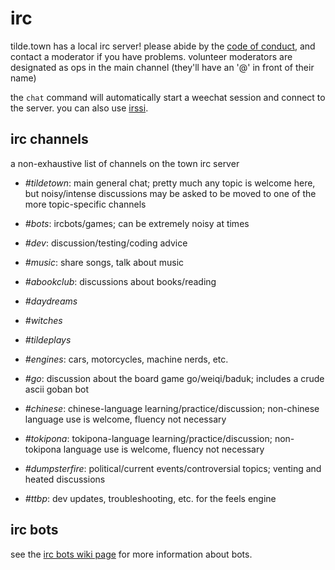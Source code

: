 irc
===

tilde.town has a local irc server! please abide by the
[code of conduct](https://tilde.town/wiki/conduct.html), and contact a
moderator if you have problems. volunteer moderators are designated as ops in
the main channel (they'll have an '@' in front of their name)

the `chat` command will automatically start a weechat session and connect to
the server. you can also use
[irssi](irssi.html).

## irc channels

a non-exhaustive list of channels on the town irc server

* *#tildetown*: main general chat; pretty much any topic is welcome here, but
  noisy/intense discussions may be asked to be moved to one of the more
  topic-specific channels

* *#bots*: ircbots/games; can be extremely noisy at times
* *#dev*: discussion/testing/coding advice
* *#music*: share songs, talk about music
* *#abookclub*: discussions about books/reading
* *#daydreams*
* *#witches*
* *#tildeplays*
* *#engines*: cars, motorcycles, machine nerds, etc.
* *#go*: discussion about the board game go/weiqi/baduk; includes a crude ascii
  goban bot
* *#chinese*: chinese-language learning/practice/discussion; non-chinese
  language use is welcome, fluency not necessary
* *#tokipona*: tokipona-language learning/practice/discussion; non-tokipona
  language use is welcome, fluency not necessary
* *#dumpsterfire*: political/current events/controversial topics; venting and
  heated discussions
* *#ttbp*: dev updates, troubleshooting, etc. for the feels engine

## irc bots

see the [irc bots wiki page](bots/ircbots.html)
for more information about bots.
